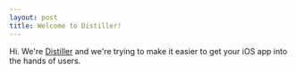 ```yaml
---
layout: post
title: Welcome to Distiller!
---
```


Hi. We're [Distiller](http://distiller.io) and we're trying to make it easier
to get your iOS app into the hands of users.
